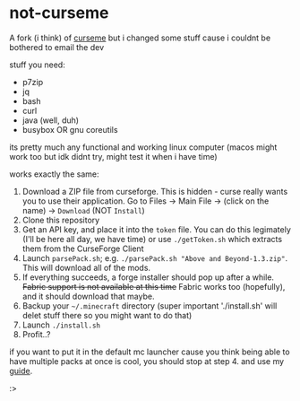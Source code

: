 # not-curseme
A fork (i think) of [curseme](https://git.sakamoto.pl/domi/curseme) but i changed some stuff cause i couldnt be bothered to email the dev

stuff you need: 

- p7zip
- jq
- bash
- curl
- java (well, duh)
- busybox OR gnu coreutils 

its pretty much any functional and working linux computer (macos might work too but idk didnt try, might test it when i have time)

works exactly the same: 

1. Download a ZIP file from curseforge. This is hidden - curse really wants you to use their application. Go to Files -> Main File -> (click on the name) -> `Download` (NOT `Install`)
2. Clone this repository
3. Get an API key, and place it into the `token` file. You can do this legimately (I'll be here all day, we have time) or use `./getToken.sh` which extracts them from the CurseForge Client
4. Launch `parsePack.sh`; e.g. `./parsePack.sh "Above and Beyond-1.3.zip"`. This will download all of the mods.
5. If everything succeeds, a forge installer should pop up after a while. ~~Fabric support is not available at this time~~ Fabric works too (hopefully), and it should download that maybe.
6. Backup your `~/.minecraft` directory (super important './install.sh' will delet stuff there so you might want to do that)
7. Launch `./install.sh`
8. Profit..?


if you want to put it in the default mc launcher cause you think being able to have multiple packs at once is cool, you should stop at step 4. and use my [guide](https://github.com/yav12/stuff/blob/main/howto-defaultmc.md).

:>
